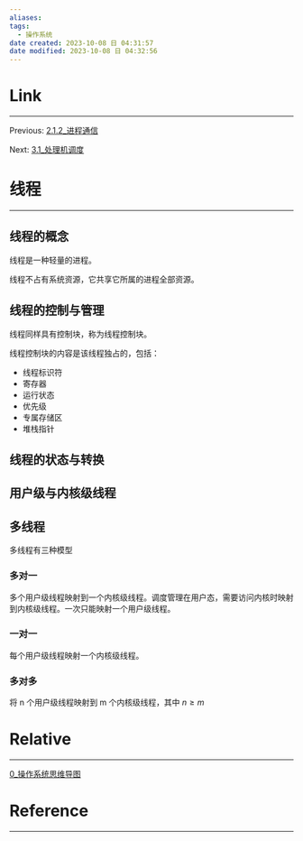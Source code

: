 ```yaml
---
aliases:
tags:
  - 操作系统
date created: 2023-10-08 日 04:31:57
date modified: 2023-10-08 日 04:32:56
---
```


# Link

---

Previous: [2.1.2\_进程通信](2.1.2_进程通信.md)

Next: [3.1\_处理机调度](3.1_处理机调度.md)

# 线程

---

## 线程的概念

线程是一种轻量的进程。

线程不占有系统资源，它共享它所属的进程全部资源。

## 线程的控制与管理

线程同样具有控制块，称为线程控制块。

线程控制块的内容是该线程独占的，包括：

- 线程标识符
- 寄存器
- 运行状态
- 优先级
- 专属存储区
- 堆栈指针

## 线程的状态与转换

## 用户级与内核级线程

## 多线程

多线程有三种模型

### 多对一

多个用户级线程映射到一个内核级线程。调度管理在用户态，需要访问内核时映射到内核级线程。一次只能映射一个用户级线程。

### 一对一

每个用户级线程映射一个内核级线程。

### 多对多

将 n 个用户级线程映射到 m 个内核级线程，其中 $n\ge m$

# Relative

---

[0\_操作系统思维导图](0_操作系统思维导图.md)

# Reference

---
